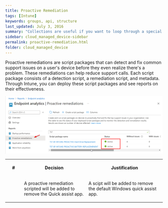 ```yaml
---
title: Proactive Remediation
tags: [Intune]
keywords: groups, api, structure
last_updated: July 3, 2016
summary: "Collections are useful if you want to loop through a special folder of pages that you make available in a content API. You could also use collections if you have a set of articles that you want to treat differently from the other content, with a different layout or format."
sidebar: cloud_managed_device-sidebar
permalink: proactive-remediation.html
folder: cloud_managed_device
---
```


Proactive remediations are script packages that can detect and fix common support issues on a user's device before they even realize there's a problem. These remediations can help reduce support calls. Each script package consists of a detection script, a remediation script, and metadata. Through Intune, you can deploy these script packages and see reports on their effectiveness.

![](attachments/2014380255/2014216446.png)

<table data-layout="default" data-local-id="42a408eb-d7ea-4a09-96ce-d6c63dc82c95" class="confluenceTable"><colgroup><col style="width: 80.0px;"><col style="width: 307.0px;"><col style="width: 372.0px;"></colgroup><tbody><tr><th class="confluenceTh"><p><strong>#</strong></p></th><th class="confluenceTh"><p><strong>Decision</strong></p></th><th class="confluenceTh"><p><strong>Justification</strong></p></th></tr><tr><td class="confluenceTd"><p></p></td><td class="confluenceTd"><p>A proactive remediation scripted will be added to remove the Quick assist app.</p></td><td class="confluenceTd"><p>A scipt will be added to remove the default Windows quick assist app.</p></td></tr></tbody></table>